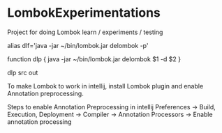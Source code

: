 # LombokExperimentations
Project for doing Lombok learn / experiments / testing

alias dlf='java -jar ~/bin/lombok.jar delombok -p'

function dlp {
	java -jar ~/bin/lombok.jar delombok $1 -d $2
}

dlp src out


To make Lombok to work in intellij, install Lombok plugin and enable Annotation preprocessing.

Steps to enable Annotation Preprocessing in intellij
Preferences -> Build, Execution, Deployment -> Compiler -> Annotation Processors -> Enable annotation processing
